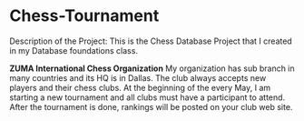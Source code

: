 # Chess-Tournament
Description of the Project: This is the Chess Database Project that I created in my Database foundations class. 

**ZUMA International Chess Organization**
My organization has sub branch in many countries and its HQ is in Dallas. The club always accepts new players and their chess clubs. At the beginning of the every May, I am starting a new tournament and all clubs must have a participant to attend. After the tournament is done, rankings will be posted on your club web site.  


